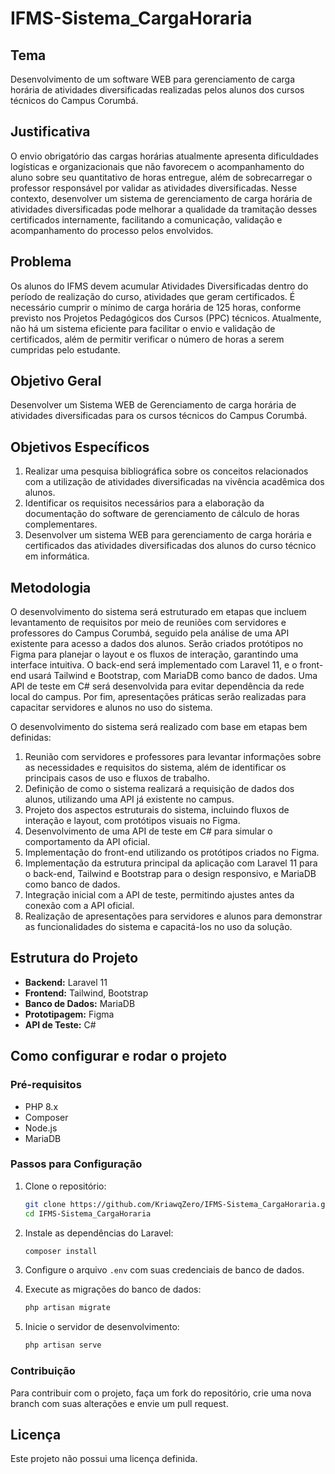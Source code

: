 # IFMS-Sistema_CargaHoraria

## Tema
Desenvolvimento de um software WEB para gerenciamento de carga horária de atividades diversificadas realizadas pelos alunos dos cursos técnicos do Campus Corumbá.

## Justificativa
O envio obrigatório das cargas horárias atualmente apresenta dificuldades logísticas e organizacionais que não favorecem o acompanhamento do aluno sobre seu quantitativo de horas entregue, além de sobrecarregar o professor responsável por validar as atividades diversificadas. Nesse contexto, desenvolver um sistema de gerenciamento de carga horária de atividades diversificadas pode melhorar a qualidade da tramitação desses certificados internamente, facilitando a comunicação, validação e acompanhamento do processo pelos envolvidos.

## Problema
Os alunos do IFMS devem acumular Atividades Diversificadas dentro do período de realização do curso, atividades que geram certificados. É necessário cumprir o mínimo de carga horária de 125 horas, conforme previsto nos Projetos Pedagógicos dos Cursos (PPC) técnicos. Atualmente, não há um sistema eficiente para facilitar o envio e validação de certificados, além de permitir verificar o número de horas a serem cumpridas pelo estudante.

## Objetivo Geral
Desenvolver um Sistema WEB de Gerenciamento de carga horária de atividades diversificadas para os cursos técnicos do Campus Corumbá.

## Objetivos Específicos
1. Realizar uma pesquisa bibliográfica sobre os conceitos relacionados com a utilização de atividades diversificadas na vivência acadêmica dos alunos.
2. Identificar os requisitos necessários para a elaboração da documentação do software de gerenciamento de cálculo de horas complementares.
3. Desenvolver um sistema WEB para gerenciamento de carga horária e certificados das atividades diversificadas dos alunos do curso técnico em informática.

## Metodologia
O desenvolvimento do sistema será estruturado em etapas que incluem levantamento de requisitos por meio de reuniões com servidores e professores do Campus Corumbá, seguido pela análise de uma API existente para acesso a dados dos alunos. Serão criados protótipos no Figma para planejar o layout e os fluxos de interação, garantindo uma interface intuitiva. O back-end será implementado com Laravel 11, e o front-end usará Tailwind e Bootstrap, com MariaDB como banco de dados. Uma API de teste em C# será desenvolvida para evitar dependência da rede local do campus. Por fim, apresentações práticas serão realizadas para capacitar servidores e alunos no uso do sistema.

O desenvolvimento do sistema será realizado com base em etapas bem definidas:
1. Reunião com servidores e professores para levantar informações sobre as necessidades e requisitos do sistema, além de identificar os principais casos de uso e fluxos de trabalho.
2. Definição de como o sistema realizará a requisição de dados dos alunos, utilizando uma API já existente no campus.
3. Projeto dos aspectos estruturais do sistema, incluindo fluxos de interação e layout, com protótipos visuais no Figma.
4. Desenvolvimento de uma API de teste em C# para simular o comportamento da API oficial.
5. Implementação do front-end utilizando os protótipos criados no Figma.
6. Implementação da estrutura principal da aplicação com Laravel 11 para o back-end, Tailwind e Bootstrap para o design responsivo, e MariaDB como banco de dados.
7. Integração inicial com a API de teste, permitindo ajustes antes da conexão com a API oficial.
8. Realização de apresentações para servidores e alunos para demonstrar as funcionalidades do sistema e capacitá-los no uso da solução.

## Estrutura do Projeto
- **Backend:** Laravel 11
- **Frontend:** Tailwind, Bootstrap
- **Banco de Dados:** MariaDB
- **Prototipagem:** Figma
- **API de Teste:** C#

## Como configurar e rodar o projeto

### Pré-requisitos
- PHP 8.x
- Composer
- Node.js
- MariaDB

### Passos para Configuração
1. Clone o repositório:
    ```bash
    git clone https://github.com/KriawqZero/IFMS-Sistema_CargaHoraria.git
    cd IFMS-Sistema_CargaHoraria
    ```

2. Instale as dependências do Laravel:
    ```bash
    composer install
    ```

3. Configure o arquivo `.env` com suas credenciais de banco de dados.

4. Execute as migrações do banco de dados:
    ```bash
    php artisan migrate
    ```

5. Inicie o servidor de desenvolvimento:
    ```bash
    php artisan serve
    ```

### Contribuição
Para contribuir com o projeto, faça um fork do repositório, crie uma nova branch com suas alterações e envie um pull request.

## Licença
Este projeto não possui uma licença definida.
